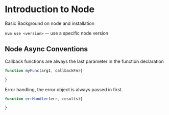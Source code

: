 Introduction to Node
====================
Basic Background on node and installation

`nvm use <version>` -- use a specific node version


Node Async Conventions
----------------------
Callback functions are always the last parameter in the function declaration

```javascript
function myFunc(arg1, callbackFn){

}
```

Error handling, the error object is always passed in first.
```javascript
function errHandler(err, results){

}
``` 
